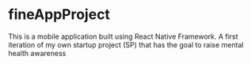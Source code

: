 # fineAppProject
This is a mobile application built using React Native Framework. A first iteration of my own startup project (SP) that has the goal to raise mental health awareness
